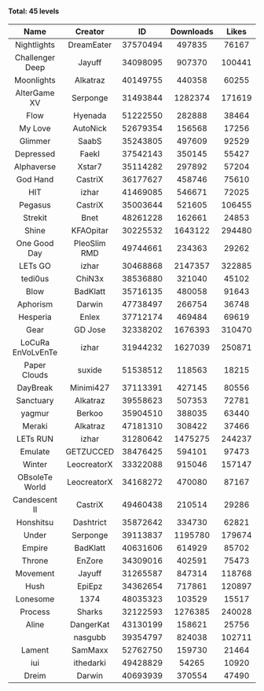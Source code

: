 #### Total: 45 levels

| Name | Creator | ID | Downloads | Likes |
|:---:|:---:|:---:|:---:|:---:|
| Nightlights | DreamEater | 37570494 | 497835 | 76167
| Challenger Deep | Jayuff | 34098095 | 907370 | 100441
| Moonlights | Alkatraz | 40149755 | 440358 | 60255
| AlterGame XV | Serponge | 31493844 | 1282374 | 171619
| Flow | Hyenada | 51222550 | 282888 | 38464
| My Love | AutoNick | 52679354 | 156568 | 17256
| Glimmer | SaabS | 35243805 | 497609 | 92529
| Depressed | FaekI | 37542143 | 350145 | 55427
| Alphaverse | Xstar7 | 35114282 | 297892 | 57204
| God Hand | CastriX | 36177627 | 458746 | 75610
| HIT | izhar | 41469085 | 546671 | 72025
| Pegasus | CastriX | 35003644 | 521605 | 106455
| Strekit | Bnet | 48261228 | 162661 | 24853
| Shine | KFAOpitar | 30225532 | 1643122 | 294480
| One Good Day | PleoSlim RMD | 49744661 | 234363 | 29262
| LETs GO | izhar | 30468868 | 2147357 | 322885
| tedi0us | ChiN3x | 38536880 | 321040 | 45102
| Blow | BadKlatt | 35716135 | 480058 | 91643
| Aphorism | Darwin | 47738497 | 266754 | 36748
| Hesperia | Enlex | 37712174 | 469484 | 69619
| Gear | GD Jose | 32338202 | 1676393 | 310470
| LoCuRa EnVoLvEnTe | izhar | 31944232 | 1627039 | 250871
| Paper Clouds | suxide | 51538512 | 118563 | 18215
| DayBreak | Minimi427 | 37113391 | 427145 | 80556
| Sanctuary | Alkatraz | 39558623 | 507353 | 72781
| yagmur | Berkoo | 35904510 | 388035 | 63440
| Meraki | Alkatraz | 47181310 | 308422 | 37466
| LETs  RUN | izhar | 31280642 | 1475275 | 244237
| Emulate | GETZUCCED | 38476425 | 594101 | 97473
| Winter | LeocreatorX | 33322088 | 915046 | 157147
| OBsoleTe World | LeocreatorX | 34168272 | 470080 | 87167
| Candescent II | CastriX | 49460438 | 210514 | 29286
| Honshitsu | Dashtrict | 35872642 | 334730 | 62821
| Under | Serponge | 39113837 | 1195780 | 179674
| Empire | BadKlatt | 40631606 | 614929 | 85702
| Throne | EnZore | 34309016 | 402591 | 75473
| Movement | Jayuff | 31265587 | 847314 | 118768
| Hush | EpiEpz | 34362654 | 717861 | 120897
| Lonesome | 1374 | 48035323 | 103529 | 15517
| Process | Sharks | 32122593 | 1276385 | 240028
| Aline | DangerKat | 43130199 | 158621 | 25756
|   | nasgubb | 39354797 | 824038 | 102711
| Lament | SamMaxx | 52762750 | 159730 | 21464
| iui | ithedarki | 49428829 | 54265 | 10920
| Dreim | Darwin | 40693939 | 370554 | 47490
